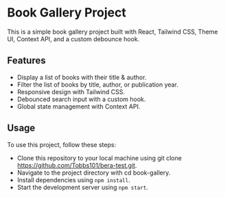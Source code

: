 # Book Gallery Project

This is a simple book gallery project built with React, Tailwind CSS, Theme UI, Context API, and a custom debounce hook.

## Features

- Display a list of books with their title & author.
- Filter the list of books by title, author, or publication year.
- Responsive design with Tailwind CSS.
- Debounced search input with a custom hook.
- Global state management with Context API.

## Usage

To use this project, follow these steps:

- Clone this repository to your local machine using git clone https://github.com/Tobbs101/bera-test.git.
- Navigate to the project directory with cd book-gallery.
- Install dependencies using `npm install`.
- Start the development server using `npm start`.
